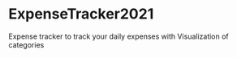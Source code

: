 # ExpenseTracker2021
Expense tracker to track your daily expenses with Visualization of categories 
